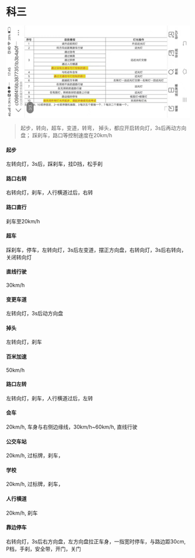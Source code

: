 # 科三

![Image text](../assets/car/1.jpg)

> 起步，转向，超车，变道，转弯， 掉头，都应开启转向灯，3s后再动方向盘； 
> 踩刹车，路口等控制速度在20km/h

#### 起步
左转向灯，3s后，踩刹车，挂D挡，松手刹

#### 路口右转
右转向灯，刹车，人行横道过后，右转

#### 路口直行
刹车至20km/h

#### 超车
踩刹车，停车，左转向灯，3s后左变道，摆正方向盘，右转向灯，3s后右转向，关闭转向灯

#### 直线行驶
30km/h

#### 变更车道
左转向灯，3s后动方向盘

#### 掉头
左转向灯，刹车

#### 百米加速
50km/h

#### 路口左转
左转向灯，刹车，人行横道过后，左转

#### 会车
20km/h, 车身与右侧边缘线，30km/h~60km/h, 直线行驶

#### 公交车站
20km/h, 过标牌，刹车，

#### 学校
20km/h, 过标牌，刹车，

#### 人行横道
20km/h, 刹车

#### 靠边停车
右转向灯，3s后右方向盘，左方向盘拉正车身，一指宽时停车，与路边距30cm, P档，手刹，安全带，开门，关门

